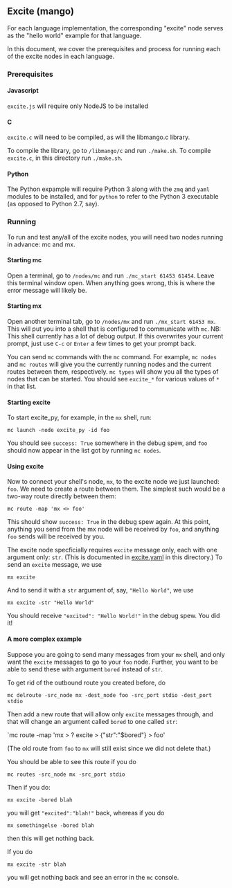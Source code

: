 ## Excite (mango)

For each language implementation, the corresponding "excite" node
serves as the "hello world" example for that language.

In this document, we cover the prerequisites and process for running
each of the excite nodes in each language.

### Prerequisites

#### Javascript

`excite.js` will require only NodeJS to be installed

#### C

`excite.c` will need to be compiled, as will the libmango.c library.

To compile the library, go to `/libmango/c` and run `./make.sh`.  To compile `excite.c`, in this directory run `./make.sh`.

#### Python

The Python expample will require Python 3 along with the `zmq` and `yaml` modules to be installed, and for `python` to refer to the Python 3 executable (as opposed to Python 2.7, say).

### Running

To run and test any/all of the excite nodes, you will need two nodes running in advance: mc and mx.

#### Starting mc

Open a terminal, go to `/nodes/mc` and run `./mc_start 61453 61454`.
Leave this terminal window open.  When anything goes wrong, this is
where the error message will likely be.

#### Starting mx

Open another terminal tab, go to `/nodes/mx` and run `./mx_start 61453
mx`.  This will put you into a shell that is configured to communicate
with `mc`.  NB: This shell currently has a lot of debug output.  If
this overwrites your current prompt, just use `C-c` or `Enter` a few
times to get your prompt back.  

You can send `mc` commands with the `mc` command.  For example, `mc
nodes` and `mc routes` will give you the currently running nodes and
the current routes between them, respectively.  `mc types` will show
you all the types of nodes that can be started.  You should see
`excite_*` for various values of `*` in that list.

#### Starting excite

To start excite_py, for example, in the `mx` shell, run:

`mc launch -node excite_py -id foo`

You should see `success: True` somewhere in the debug spew, and `foo`
should now appear in the list got by running `mc nodes`.

#### Using excite

Now to connect your shell's node, `mx`, to the excite node we just
launched: `foo`.  We need to create a route between them.  The
simplest such would be a two-way route directly between them:

`mc route -map 'mx <> foo'`

This should show `success: True` in the debug spew again.  At this
point, anything you send from the mx node will be received by `foo`,
and anything `foo` sends will be received by you.

The excite node specficially requires `excite` message only, each with
one argument only: `str`.  (This is documented in
[excite.yaml](excite.yaml) in this directory.)  To send an `excite`
message, we use

`mx excite`

And to send it with a `str` argument of, say, `"Hello World"`, we use

`mx excite -str "Hello World"`

You should receive `"excited": "Hello World!"` in the debug spew.  You
did it!

#### A more complex example

Suppose you are going to send many messages from your `mx` shell, and
only want the `excite` messages to go to your `foo` node.  Further,
you want to be able to send these with argument `bored` instead of
`str`.

To get rid of the outbound route you created before, do

`mc delroute -src_node mx -dest_node foo -src_port stdio -dest_port stdio`

Then add a new route that will allow only `excite` messages through,
and that will change an argument called `bored` to one called `str`:

`mc route -map 'mx > ? excite > {"str":"$bored"} > foo'

(The old route from `foo` to `mx` will still exist since we did not
delete that.)

You should be able to see this route if you do

`mc routes -src_node mx -src_port stdio`

Then if you do:

`mx excite -bored blah`

you will get `"excited":"blah!"` back, whereas if you do

`mx somethingelse -bored blah`

then this will get nothing back.

If you do

`mx excite -str blah`

you will get nothing back and see an error in the `mc` console.  
